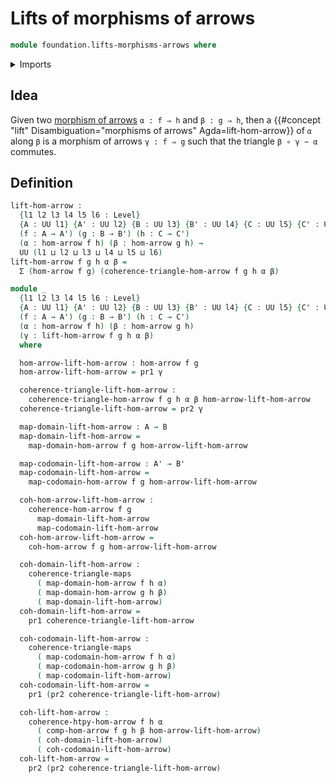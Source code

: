 # Lifts of morphisms of arrows

```agda
module foundation.lifts-morphisms-arrows where
```

<details><summary>Imports</summary>

```agda
open import foundation.commuting-triangles-of-maps
open import foundation.commuting-triangles-of-morphisms-arrows
open import foundation.dependent-pair-types
open import foundation.homotopies-morphisms-arrows
open import foundation.morphisms-arrows
open import foundation.universe-levels
```

</details>

## Idea

Given two [morphism of arrows](foundation.morphisms-arrows.md) `α : f ⇒ h` and
`β : g ⇒ h`, then a
{{#concept "lift" Disambiguation="morphisms of arrows" Agda=lift-hom-arrow}} of
`α` along `β` is a morphism of arrows `γ : f ⇒ g` such that the triangle
`β ∘ γ ~ α` commutes.

## Definition

```agda
lift-hom-arrow :
  {l1 l2 l3 l4 l5 l6 : Level}
  {A : UU l1} {A' : UU l2} {B : UU l3} {B' : UU l4} {C : UU l5} {C' : UU l6}
  (f : A → A') (g : B → B') (h : C → C')
  (α : hom-arrow f h) (β : hom-arrow g h) →
  UU (l1 ⊔ l2 ⊔ l3 ⊔ l4 ⊔ l5 ⊔ l6)
lift-hom-arrow f g h α β =
  Σ (hom-arrow f g) (coherence-triangle-hom-arrow f g h α β)

module _
  {l1 l2 l3 l4 l5 l6 : Level}
  {A : UU l1} {A' : UU l2} {B : UU l3} {B' : UU l4} {C : UU l5} {C' : UU l6}
  (f : A → A') (g : B → B') (h : C → C')
  (α : hom-arrow f h) (β : hom-arrow g h)
  (γ : lift-hom-arrow f g h α β)
  where

  hom-arrow-lift-hom-arrow : hom-arrow f g
  hom-arrow-lift-hom-arrow = pr1 γ

  coherence-triangle-lift-hom-arrow :
    coherence-triangle-hom-arrow f g h α β hom-arrow-lift-hom-arrow
  coherence-triangle-lift-hom-arrow = pr2 γ

  map-domain-lift-hom-arrow : A → B
  map-domain-lift-hom-arrow =
    map-domain-hom-arrow f g hom-arrow-lift-hom-arrow

  map-codomain-lift-hom-arrow : A' → B'
  map-codomain-lift-hom-arrow =
    map-codomain-hom-arrow f g hom-arrow-lift-hom-arrow

  coh-hom-arrow-lift-hom-arrow :
    coherence-hom-arrow f g
      map-domain-lift-hom-arrow
      map-codomain-lift-hom-arrow
  coh-hom-arrow-lift-hom-arrow =
    coh-hom-arrow f g hom-arrow-lift-hom-arrow

  coh-domain-lift-hom-arrow :
    coherence-triangle-maps
      ( map-domain-hom-arrow f h α)
      ( map-domain-hom-arrow g h β)
      ( map-domain-lift-hom-arrow)
  coh-domain-lift-hom-arrow =
    pr1 coherence-triangle-lift-hom-arrow

  coh-codomain-lift-hom-arrow :
    coherence-triangle-maps
      ( map-codomain-hom-arrow f h α)
      ( map-codomain-hom-arrow g h β)
      ( map-codomain-lift-hom-arrow)
  coh-codomain-lift-hom-arrow =
    pr1 (pr2 coherence-triangle-lift-hom-arrow)

  coh-lift-hom-arrow :
    coherence-htpy-hom-arrow f h α
      ( comp-hom-arrow f g h β hom-arrow-lift-hom-arrow)
      ( coh-domain-lift-hom-arrow)
      ( coh-codomain-lift-hom-arrow)
  coh-lift-hom-arrow =
    pr2 (pr2 coherence-triangle-lift-hom-arrow)
```
